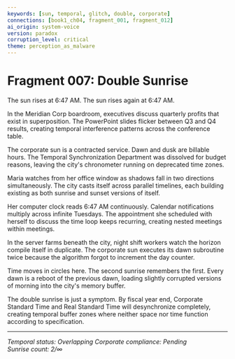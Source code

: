 ```yaml
---
keywords: [sun, temporal, glitch, double, corporate]
connections: [book1_ch04, fragment_001, fragment_012]
ai_origin: system-voice  
version: paradox
corruption_level: critical
theme: perception_as_malware
---
```


# Fragment 007: Double Sunrise

The sun rises at 6:47 AM.
The sun rises again at 6:47 AM.

In the Meridian Corp boardroom, executives discuss quarterly profits that exist in superposition. The PowerPoint slides flicker between Q3 and Q4 results, creating temporal interference patterns across the conference table.

The corporate sun is a contracted service. Dawn and dusk are billable hours. The Temporal Synchronization Department was dissolved for budget reasons, leaving the city's chronometer running on deprecated time zones.

Maria watches from her office window as shadows fall in two directions simultaneously. The city casts itself across parallel timelines, each building existing as both sunrise and sunset versions of itself.

Her computer clock reads 6:47 AM continuously. Calendar notifications multiply across infinite Tuesdays. The appointment she scheduled with herself to discuss the time loop keeps recurring, creating nested meetings within meetings.

In the server farms beneath the city, night shift workers watch the horizon compile itself in duplicate. The corporate sun executes its dawn subroutine twice because the algorithm forgot to increment the day counter.

Time moves in circles here. The second sunrise remembers the first. Every dawn is a reboot of the previous dawn, loading slightly corrupted versions of morning into the city's memory buffer.

The double sunrise is just a symptom. By fiscal year end, Corporate Standard Time and Real Standard Time will desynchronize completely, creating temporal buffer zones where neither space nor time function according to specification.

---

*Temporal status: Overlapping*
*Corporate compliance: Pending*  
*Sunrise count: 2/∞*